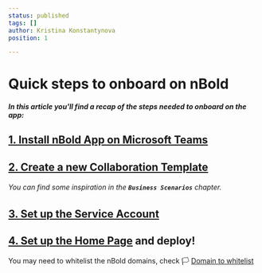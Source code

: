 ```yaml
---
status: published
tags: []
author: Kristina Konstantynova
position: 1

---
```

# Quick steps to onboard on nBold

##### In this article you'll find a recap of the steps needed to onboard on the app:

## [1. Install nBold App on Microsoft Teams](https://docs.nbold.co/quickstart/install-the-app.html)

## [2. Create a new Collaboration Template](https://docs.nbold.co/collaboration-templates/create-a-new-collaboration-template.md)

###### You can find some inspiration in the **`Business Scenarios`** chapter.

## [3. Set up the Service Account](https://docs.nbold.co/quickstart/set-up-the-service-account.html)

## [4. Set up the Home Page](https://docs.nbold.co/quickstart/set-up-the-home-page.html) and deploy!

You may need to whitelist the nBold domains, check 🏳 [Domain to whitelist](https://docs.nbold.co/trust-center/domainswhitelist.html)